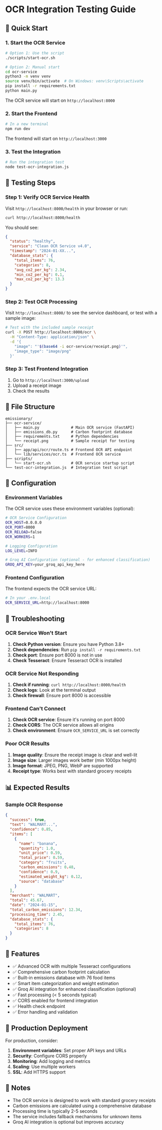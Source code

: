 # OCR Integration Testing Guide

## 🚀 Quick Start

### 1. Start the OCR Service

```bash
# Option 1: Use the script
./scripts/start-ocr.sh

# Option 2: Manual start
cd ocr-service
python3 -m venv venv
source venv/bin/activate  # On Windows: venv\Scripts\activate
pip install -r requirements.txt
python main.py
```

The OCR service will start on `http://localhost:8000`

### 2. Start the Frontend

```bash
# In a new terminal
npm run dev
```

The frontend will start on `http://localhost:3000`

### 3. Test the Integration

```bash
# Run the integration test
node test-ocr-integration.js
```

## 🧪 Testing Steps

### Step 1: Verify OCR Service Health

Visit `http://localhost:8000/health` in your browser or run:

```bash
curl http://localhost:8000/health
```

You should see:
```json
{
  "status": "healthy",
  "service": "Clean OCR Service v4.0",
  "timestamp": "2024-01-XX...",
  "database_stats": {
    "total_items": 76,
    "categories": 8,
    "avg_co2_per_kg": 2.34,
    "min_co2_per_kg": 0.1,
    "max_co2_per_kg": 13.3
  }
}
```

### Step 2: Test OCR Processing

Visit `http://localhost:8000/` to see the service dashboard, or test with a sample image:

```bash
# Test with the included sample receipt
curl -X POST http://localhost:8000/ocr \
  -H "Content-Type: application/json" \
  -d '{
    "image": "'$(base64 -i ocr-service/receipt.png)'",
    "image_type": "image/png"
  }'
```

### Step 3: Test Frontend Integration

1. Go to `http://localhost:3000/upload`
2. Upload a receipt image
3. Check the results

## 📁 File Structure

```
emissionary/
├── ocr-service/
│   ├── main.py              # Main OCR service (FastAPI)
│   ├── emissions_db.py      # Carbon footprint database
│   ├── requirements.txt     # Python dependencies
│   └── receipt.png          # Sample receipt for testing
├── src/
│   ├── app/api/ocr/route.ts # Frontend OCR API endpoint
│   └── lib/services/ocr.ts  # Frontend OCR service
├── scripts/
│   └── start-ocr.sh         # OCR service startup script
└── test-ocr-integration.js  # Integration test script
```

## 🔧 Configuration

### Environment Variables

The OCR service uses these environment variables (optional):

```bash
# OCR Service Configuration
OCR_HOST=0.0.0.0
OCR_PORT=8000
OCR_RELOAD=false
OCR_WORKERS=1

# Logging Configuration
LOG_LEVEL=INFO

# Groq AI Configuration (optional - for enhanced classification)
GROQ_API_KEY=your_groq_api_key_here
```

### Frontend Configuration

The frontend expects the OCR service URL:

```bash
# In your .env.local
OCR_SERVICE_URL=http://localhost:8000
```

## 🐛 Troubleshooting

### OCR Service Won't Start

1. **Check Python version**: Ensure you have Python 3.8+
2. **Check dependencies**: Run `pip install -r requirements.txt`
3. **Check port**: Ensure port 8000 is not in use
4. **Check Tesseract**: Ensure Tesseract OCR is installed

### OCR Service Not Responding

1. **Check if running**: `curl http://localhost:8000/health`
2. **Check logs**: Look at the terminal output
3. **Check firewall**: Ensure port 8000 is accessible

### Frontend Can't Connect

1. **Check OCR service**: Ensure it's running on port 8000
2. **Check CORS**: The OCR service allows all origins
3. **Check environment**: Ensure `OCR_SERVICE_URL` is set correctly

### Poor OCR Results

1. **Image quality**: Ensure the receipt image is clear and well-lit
2. **Image size**: Larger images work better (min 1000px height)
3. **Image format**: JPEG, PNG, WebP are supported
4. **Receipt type**: Works best with standard grocery receipts

## 📊 Expected Results

### Sample OCR Response

```json
{
  "success": true,
  "text": "WALMART...",
  "confidence": 0.85,
  "items": [
    {
      "name": "banana",
      "quantity": 1.0,
      "unit_price": 0.59,
      "total_price": 0.59,
      "category": "fruits",
      "carbon_emissions": 0.48,
      "confidence": 0.9,
      "estimated_weight_kg": 0.12,
      "source": "database"
    }
  ],
  "merchant": "WALMART",
  "total": 45.67,
  "date": "2024-01-15",
  "total_carbon_emissions": 12.34,
  "processing_time": 2.45,
  "database_stats": {
    "total_items": 76,
    "categories": 8
  }
}
```

## 🎯 Features

- ✅ Advanced OCR with multiple Tesseract configurations
- ✅ Comprehensive carbon footprint calculation
- ✅ Built-in emissions database with 76 food items
- ✅ Smart item categorization and weight estimation
- ✅ Groq AI integration for enhanced classification (optional)
- ✅ Fast processing (< 5 seconds typical)
- ✅ CORS enabled for frontend integration
- ✅ Health check endpoint
- ✅ Error handling and validation

## 🚀 Production Deployment

For production, consider:

1. **Environment variables**: Set proper API keys and URLs
2. **Security**: Configure CORS properly
3. **Monitoring**: Add logging and metrics
4. **Scaling**: Use multiple workers
5. **SSL**: Add HTTPS support

## 📝 Notes

- The OCR service is designed to work with standard grocery receipts
- Carbon emissions are calculated using a comprehensive database
- Processing time is typically 2-5 seconds
- The service includes fallback mechanisms for unknown items
- Groq AI integration is optional but improves accuracy 